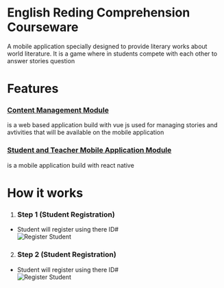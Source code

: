 # English Reding Comprehension Courseware
A mobile application specially designed to provide literary works about world literature. It is a game where in students compete with each other to answer stories question

# Features
### [Content Management Module](https://github.com/thekingrenz23/Courseware-Admin)
is a web based application build with vue js used for managing stories and avtivities that will be available on the mobile application

### [Student and Teacher Mobile Application Module](https://github.com/thekingrenz23/Courseware)
is a mobile application build with react native

# How it works
1. ### Step 1  (Student Registration)
- Student will register using there ID#  
![Register Student](http://fusiontechph.com/renz/courseware_register.gif "Register Student")

2. ### Step 2  (Student Registration)
- Student will register using there ID#  
![Register Student](http://fusiontechph.com/renz/courseware_register.gif "Register Student")
